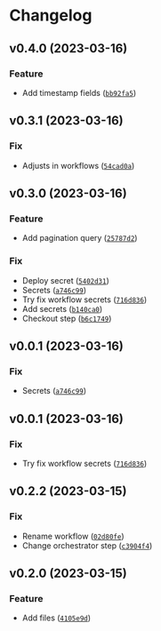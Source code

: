 # Changelog

<!--next-version-placeholder-->

## v0.4.0 (2023-03-16)
### Feature
* Add timestamp fields ([`bb92fa5`](https://github.com/Ramon5/mongorepository/commit/bb92fa54a3adb2a0d56b61c5a595368a5782b849))

## v0.3.1 (2023-03-16)
### Fix
* Adjusts in workflows ([`54cad0a`](https://github.com/Ramon5/mongorepository/commit/54cad0a8d7919fdf0179821a0f6290a0aa3e8b4a))

## v0.3.0 (2023-03-16)
### Feature
* Add pagination query ([`25787d2`](https://github.com/Ramon5/mongorepository/commit/25787d2e9725bc2274a878f42f12ac915f102ef3))

### Fix
* Deploy secret ([`5402d31`](https://github.com/Ramon5/mongorepository/commit/5402d31a435febc282301fa1cb8d268ad98c5c37))
* Secrets ([`a746c99`](https://github.com/Ramon5/mongorepository/commit/a746c991ac296cbc16445add68693c5f235ae54b))
* Try fix workflow secrets ([`716d836`](https://github.com/Ramon5/mongorepository/commit/716d8360ccdb2de0728db67296e3e9502c8e8d34))
* Add secrets ([`b140ca0`](https://github.com/Ramon5/mongorepository/commit/b140ca0d1a4349662dc4038e552ae9cf9752ba8e))
* Checkout step ([`b6c1749`](https://github.com/Ramon5/mongorepository/commit/b6c1749159aade67253774d9c2fcf1438bb78631))

## v0.0.1 (2023-03-16)
### Fix
* Secrets ([`a746c99`](https://github.com/Ramon5/mongorepository/commit/a746c991ac296cbc16445add68693c5f235ae54b))

## v0.0.1 (2023-03-16)
### Fix
* Try fix workflow secrets ([`716d836`](https://github.com/Ramon5/mongorepository/commit/716d8360ccdb2de0728db67296e3e9502c8e8d34))

## v0.2.2 (2023-03-15)
### Fix
* Rename workflow ([`02d80fe`](https://github.com/Ramon5/mongorepository/commit/02d80fe9c4b914e3298862b436546e32e24f8d09))
* Change orchestrator step ([`c3904f4`](https://github.com/Ramon5/mongorepository/commit/c3904f422221a45ae458a537d439aaa192e2b6d8))

## v0.2.0 (2023-03-15)
### Feature
* Add files ([`4105e9d`](https://github.com/Ramon5/mongorepository/commit/4105e9d9d756f876e775372eb1ac343f34f09837))
